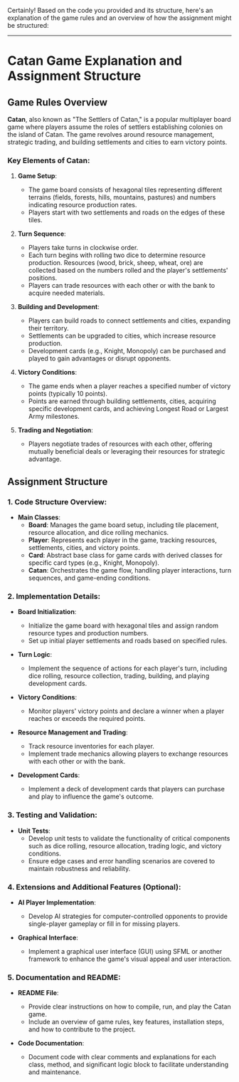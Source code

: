 Certainly! Based on the code you provided and its structure, here's an explanation of the game rules and an overview of how the assignment might be structured:

---

# Catan Game Explanation and Assignment Structure

## Game Rules Overview

**Catan**, also known as "The Settlers of Catan," is a popular multiplayer board game where players assume the roles of settlers establishing colonies on the island of Catan. The game revolves around resource management, strategic trading, and building settlements and cities to earn victory points.

### Key Elements of Catan:

1. **Game Setup**:
   - The game board consists of hexagonal tiles representing different terrains (fields, forests, hills, mountains, pastures) and numbers indicating resource production rates.
   - Players start with two settlements and roads on the edges of these tiles.

2. **Turn Sequence**:
   - Players take turns in clockwise order.
   - Each turn begins with rolling two dice to determine resource production. Resources (wood, brick, sheep, wheat, ore) are collected based on the numbers rolled and the player's settlements' positions.
   - Players can trade resources with each other or with the bank to acquire needed materials.

3. **Building and Development**:
   - Players can build roads to connect settlements and cities, expanding their territory.
   - Settlements can be upgraded to cities, which increase resource production.
   - Development cards (e.g., Knight, Monopoly) can be purchased and played to gain advantages or disrupt opponents.

4. **Victory Conditions**:
   - The game ends when a player reaches a specified number of victory points (typically 10 points).
   - Points are earned through building settlements, cities, acquiring specific development cards, and achieving Longest Road or Largest Army milestones.

5. **Trading and Negotiation**:
   - Players negotiate trades of resources with each other, offering mutually beneficial deals or leveraging their resources for strategic advantage.

## Assignment Structure

### 1. **Code Structure Overview**:

- **Main Classes**:
  - **Board**: Manages the game board setup, including tile placement, resource allocation, and dice rolling mechanics.
  - **Player**: Represents each player in the game, tracking resources, settlements, cities, and victory points.
  - **Card**: Abstract base class for game cards with derived classes for specific card types (e.g., Knight, Monopoly).
  - **Catan**: Orchestrates the game flow, handling player interactions, turn sequences, and game-ending conditions.

### 2. **Implementation Details**:

- **Board Initialization**: 
  - Initialize the game board with hexagonal tiles and assign random resource types and production numbers.
  - Set up initial player settlements and roads based on specified rules.

- **Turn Logic**: 
  - Implement the sequence of actions for each player's turn, including dice rolling, resource collection, trading, building, and playing development cards.

- **Victory Conditions**:
  - Monitor players' victory points and declare a winner when a player reaches or exceeds the required points.

- **Resource Management and Trading**:
  - Track resource inventories for each player.
  - Implement trade mechanics allowing players to exchange resources with each other or with the bank.

- **Development Cards**:
  - Implement a deck of development cards that players can purchase and play to influence the game's outcome.

### 3. **Testing and Validation**:

- **Unit Tests**:
  - Develop unit tests to validate the functionality of critical components such as dice rolling, resource allocation, trading logic, and victory conditions.
  - Ensure edge cases and error handling scenarios are covered to maintain robustness and reliability.

### 4. **Extensions and Additional Features (Optional)**:

- **AI Player Implementation**: 
  - Develop AI strategies for computer-controlled opponents to provide single-player gameplay or fill in for missing players.
  
- **Graphical Interface**:
  - Implement a graphical user interface (GUI) using SFML or another framework to enhance the game's visual appeal and user interaction.

### 5. **Documentation and README**:

- **README File**:
  - Provide clear instructions on how to compile, run, and play the Catan game.
  - Include an overview of game rules, key features, installation steps, and how to contribute to the project.

- **Code Documentation**:
  - Document code with clear comments and explanations for each class, method, and significant logic block to facilitate understanding and maintenance.

